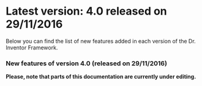 # Latest version: 4.0 released on 29/11/2016

Below you can find the list of new features added in each version of the Dr. Inventor Framework.

### New features of version 4.0 (released on 29/11/2016)
**Please, note that parts of this documentation are currently under editing.**

